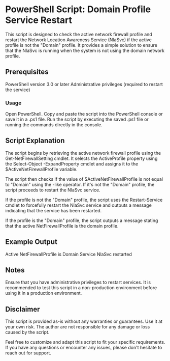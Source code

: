 # PowerShell Script: Domain Profile Service Restart
This script is designed to check the active network firewall profile and restart the Network Location Awareness Service (NlaSvc) if the active profile is not the "Domain" profile. It provides a simple solution to ensure that the NlaSvc is running when the system is not using the domain network profile.

## Prerequisites
PowerShell version 3.0 or later
Administrative privileges (required to restart the service)
### Usage
Open PowerShell.
Copy and paste the script into the PowerShell console or save it in a .ps1 file.
Run the script by executing the saved .ps1 file or running the commands directly in the console.

## Script Explanation
The script begins by retrieving the active network firewall profile using the Get-NetFirewallSetting cmdlet. It selects the ActiveProfile property using the Select-Object -ExpandProperty cmdlet and assigns it to the $ActiveNetFirewallProfile variable.

The script then checks if the value of $ActiveNetFirewallProfile is not equal to "Domain" using the -like operator. If it's not the "Domain" profile, the script proceeds to restart the NlaSvc service.

If the profile is not the "Domain" profile, the script uses the Restart-Service cmdlet to forcefully restart the NlaSvc service and outputs a message indicating that the service has been restarted.

If the profile is the "Domain" profile, the script outputs a message stating that the active NetFirewallProfile is the domain profile.

## Example Output
Active NetFirewallProfile is Domain
Service NlaSvc restarted

## Notes
Ensure that you have administrative privileges to restart services.
It is recommended to test this script in a non-production environment before using it in a production environment.

## Disclaimer
This script is provided as-is without any warranties or guarantees. Use it at your own risk. The author are not responsible for any damage or loss caused by the script.

Feel free to customize and adapt this script to fit your specific requirements. If you have any questions or encounter any issues, please don't hesitate to reach out for support.